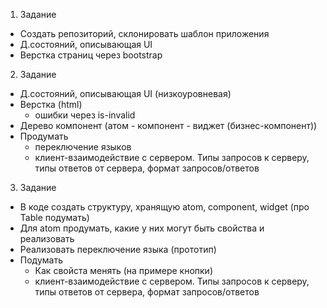 1. Задание 

- Создать репозиторий, склонировать шаблон приложения
- Д.состояний, описывающая UI
- Верстка страниц через bootstrap

2. Задание

- Д.состояний, описывающая UI (низкоуровневая)
- Верстка (html)
    - ошибки через is-invalid
- Дерево компонент (атом - компонент - виджет (бизнес-компонент))
- Продумать
    - переключение языков
    - клиент-взаимодействие с сервером. Типы запросов к серверу, типы ответов от сервера, формат запросов/ответов


3. Задание

- В коде создать структуру, хранящую atom, component, widget (про Table подумать)
- Для atom продумать, какие у них могут быть свойства и реализовать
- Реализовать переключение языка (прототип)
- Подумать
    - Как свойста менять (на примере кнопки)
    - клиент-взаимодействие с сервером. Типы запросов к серверу, типы ответов от сервера, формат запросов/ответов
    